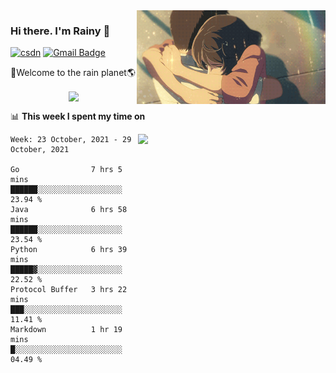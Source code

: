 <img  align='right' height="150" src="https://github.com/LikeRainDay/LikeRainDay/blob/master/pic/img_rain_1.gif?raw=true">



### Hi there. I'm Rainy :lemon:

[![csdn](https://img.shields.io/badge/-csdn-c14438?style=flat-square&logo=c&logoColor=white)](https://blog.csdn.net/qq_15807167)
[![Gmail Badge](https://img.shields.io/badge/-gmail-c14438?style=flat-square&logo=Gmail&logoColor=white&link=mailto:houshuai0816@gmail.com)](mailto:houshuai0816@gmail.com)

🚀Welcome to the rain planet🌎

<center>
<img align='center'  src="https://source.unsplash.com/random/1200x600">
</center>

📊 **This week I spent my time on**

<img align='right'   width="300" src="https://github-readme-stats.vercel.app/api?username=LikeRainDay&show_icons=true&title_color=fff&icon_color=79ff97&text_color=9f9f9f&bg_color=151515">

<!--START_SECTION:waka-->
```text
Week: 23 October, 2021 - 29 October, 2021

Go                7 hrs 5 mins    ██████░░░░░░░░░░░░░░░░░░░   23.94 % 
Java              6 hrs 58 mins   ██████░░░░░░░░░░░░░░░░░░░   23.54 % 
Python            6 hrs 39 mins   █████▓░░░░░░░░░░░░░░░░░░░   22.52 % 
Protocol Buffer   3 hrs 22 mins   ███░░░░░░░░░░░░░░░░░░░░░░   11.41 % 
Markdown          1 hr 19 mins    █░░░░░░░░░░░░░░░░░░░░░░░░   04.49 % 
```
<!--END_SECTION:waka-->
